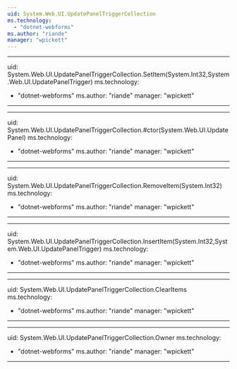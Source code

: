 ```yaml
---
uid: System.Web.UI.UpdatePanelTriggerCollection
ms.technology: 
  - "dotnet-webforms"
ms.author: "riande"
manager: "wpickett"
---
```


---
uid: System.Web.UI.UpdatePanelTriggerCollection.SetItem(System.Int32,System.Web.UI.UpdatePanelTrigger)
ms.technology: 
  - "dotnet-webforms"
ms.author: "riande"
manager: "wpickett"
---

---
uid: System.Web.UI.UpdatePanelTriggerCollection.#ctor(System.Web.UI.UpdatePanel)
ms.technology: 
  - "dotnet-webforms"
ms.author: "riande"
manager: "wpickett"
---

---
uid: System.Web.UI.UpdatePanelTriggerCollection.RemoveItem(System.Int32)
ms.technology: 
  - "dotnet-webforms"
ms.author: "riande"
manager: "wpickett"
---

---
uid: System.Web.UI.UpdatePanelTriggerCollection.InsertItem(System.Int32,System.Web.UI.UpdatePanelTrigger)
ms.technology: 
  - "dotnet-webforms"
ms.author: "riande"
manager: "wpickett"
---

---
uid: System.Web.UI.UpdatePanelTriggerCollection.ClearItems
ms.technology: 
  - "dotnet-webforms"
ms.author: "riande"
manager: "wpickett"
---

---
uid: System.Web.UI.UpdatePanelTriggerCollection.Owner
ms.technology: 
  - "dotnet-webforms"
ms.author: "riande"
manager: "wpickett"
---
